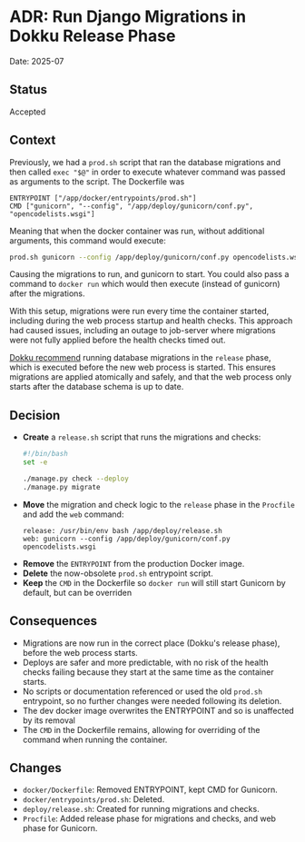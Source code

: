 # ADR: Run Django Migrations in Dokku Release Phase

Date: 2025-07

## Status

Accepted

## Context

Previously, we had a `prod.sh` script that ran the database migrations and then called `exec "$@"` in order to execute whatever command was passed as arguments to the script. The Dockerfile was

```docker
ENTRYPOINT ["/app/docker/entrypoints/prod.sh"]
CMD ["gunicorn", "--config", "/app/deploy/gunicorn/conf.py", "opencodelists.wsgi"]
```

Meaning that when the docker container was run, without additional arguments, this command would execute:

```bash
prod.sh gunicorn --config /app/deploy/gunicorn/conf.py opencodelists.wsgi
```
Causing the migrations to run, and gunicorn to start. You could also pass a command to `docker run` which would then execute (instead of gunicorn) after the migrations.

With this setup, migrations were run every time the container started, including during the web process startup and health checks. This approach had caused issues, including an outage to job-server where migrations were not fully applied before the health checks timed out.

[Dokku recommend](https://dokku.com/docs/advanced-usage/deployment-tasks/) running database migrations in the `release` phase, which is executed before the new web process is started. This ensures migrations are applied atomically and safely, and that the web process only starts after the database schema is up to date.

## Decision

- **Create** a `release.sh` script that runs the migrations and checks:
  ```bash
  #!/bin/bash
  set -e

  ./manage.py check --deploy
  ./manage.py migrate
  ```
- **Move** the migration and check logic to the `release` phase in the `Procfile` and add the `web` command:
  ```
  release: /usr/bin/env bash /app/deploy/release.sh
  web: gunicorn --config /app/deploy/gunicorn/conf.py opencodelists.wsgi
  ```
- **Remove** the `ENTRYPOINT` from the production Docker image.
- **Delete** the now-obsolete `prod.sh` entrypoint script.
- **Keep** the `CMD` in the Dockerfile so `docker run` will still start Gunicorn by default, but can be overriden

## Consequences

- Migrations are now run in the correct place (Dokku's release phase), before the web process starts.
- Deploys are safer and more predictable, with no risk of the health checks failing because they start at the same time as the container starts.
- No scripts or documentation referenced or used the old `prod.sh` entrypoint, so no further changes were needed following its deletion.
- The dev docker image overwrites the ENTRYPOINT and so is unaffected by its removal
- The `CMD` in the Dockerfile remains, allowing for overriding of the command when running the container.


## Changes

- `docker/Dockerfile`: Removed ENTRYPOINT, kept CMD for Gunicorn.
- `docker/entrypoints/prod.sh`: Deleted.
- `deploy/release.sh`: Created for running migrations and checks.
- `Procfile`: Added release phase for migrations and checks, and web phase for Gunicorn.
